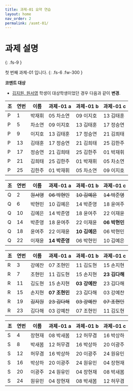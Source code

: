 ```yaml
---
title: 과제-01 요약 연습
layout: home
nav_order: 2
permalink: /asmt-01/
---
```


# 과제 설명
{: .fs-9 }

첫 번째 과제-01 입니다.
{: .fs-6 .fw-300 }

**코멘트 대상**

* <ins>김지원, 원서영</ins> 학생이 대상학생이었던 경우 다음과 같이 **변경**.

| 조  | 연번 | 이름   | 과제-01 a | 과제-01 b | 과제-01 c |
|----|----|------|---------|---------|---------|
| P  | 1  | 박재휘 | 05 차소연 | 09 이지호 | 13 김태훈 |
| P  | 5  | 차소연 | 09 이지호 | 13 김태훈 | 17 정승연 |
| P  | 9  | 이지호 | 13 김태훈 | 17 정승연 | 21 김희태 |
| P  | 13 | 김태훈 | 17 정승연 | 21 김희태 | 25 김한주 |
| P  | 17 | 정승연 | 21 김희태 | 25 김한주 | 01 박재휘 |
| P  | 21 | 김희태 | 25 김한주 | 01 박재휘 | 05 차소연 |
| P  | 25 | 김한주 | 01 박재휘 | 05 차소연 | 09 이지호 |

| 조  | 연번 | 이름   | 과제-01 a | 과제-01 b | 과제-01 c |
|----|----|------|---------|---------|---------|
| Q  | 2  | ~~원서영~~ | ~~06 박현민~~ | ~~10 김예은~~ | ~~14 박준영~~ |
| Q  | 6  | 박현민 | 10 김예은 | 14 박준영 | 18 윤여주 |
| Q  | 10 | 김예은 | 14 박준영 | 18 윤여주 | 22 이재윤 |
| Q  | 14 | 박준영 | 18 윤여주 | 22 이재윤 | **06 박현민** |
| Q  | 18 | 윤여주 | 22 이재윤 | **10 김예은** | 06 박현민 |
| Q  | 22 | 이재윤 | **14 박준영** | 06 박현민 | 10 김예은 |

| 조  | 연번 | 이름   | 과제-01 a | 과제-01 b | 과제-01 c |
|----|----|------|---------|---------|---------|
| R  | 3  | 강예찬 | 07 조현민 | 11 김도현 | 15 손지현 |
| R  | 7  | 조현민 | 11 김도현 | 15 손지현 | **23 김다해** |
| R  | 11 | 김도현 | 15 손지현 | **03 강예찬** | 23 김다해 |
| R  | 15 | 손지현 | **07 조현민** | 23 김다해 | 03 강예찬 |
| R  | 19 | ~~김지원~~ | ~~23 김다해~~ | ~~03 강예찬~~ | ~~07 조현민~~ |
| R  | 23 | 김다해 | 03 강예찬 | 07 조현민 | 11 김도현 |

| 조  | 연번 | 이름   | 과제-01 a | 과제-01 b | 과제-01 c |
|----|----|------|---------|---------|---------|
| S  | 4  | 장현재 | 08 박새봄 | 12 허무겸 | 16 박상하 |
| S  | 8  | 박새봄 | 12 허무겸 | 16 박상하 | 20 이광주 |
| S  | 12 | 허무겸 | 16 박상하 | 20 이광주 | 24 원유민 |
| S  | 16 | 박상하 | 20 이광주 | 24 원유민 | 04 장현재 |
| S  | 20 | 이광주 | 24 원유민 | 04 장현재 | 08 박새봄 |
| S  | 24 | 원유민 | 04 장현재 | 08 박새봄 | 12 허무겸 |
